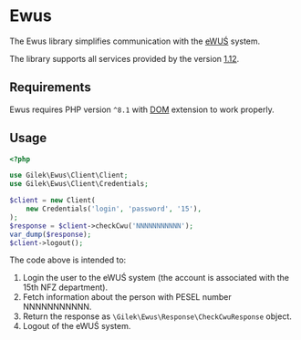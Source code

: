 # Ewus
The Ewus library simplifies communication with the [eWUŚ](https://ewus.nfz.gov.pl/ap-ewus/) system.

The library supports all services provided by the version [1.12](http://www.nfz.gov.pl/dla-swiadczeniodawcy/ewus/tworcy-oprogramowania/).

## Requirements
Ewus requires PHP version `^8.1` with [DOM](http://pl1.php.net/manual/en/book.dom.php) extension to work properly.

## Usage

```php
<?php

use Gilek\Ewus\Client\Client;
use Gilek\Ewus\Client\Credentials;

$client = new Client(
    new Credentials('login', 'password', '15'),
);
$response = $client->checkCwu('NNNNNNNNNNN');
var_dump($response);
$client->logout();
```

The code above is intended to:

1. Login the user to the eWUŚ system (the account is associated with the 15th NFZ department).
1. Fetch information about the person with PESEL number NNNNNNNNNNN.
1. Return the response as `\Gilek\Ewus\Response\CheckCwuResponse` object.
1. Logout of the eWUŚ system.
